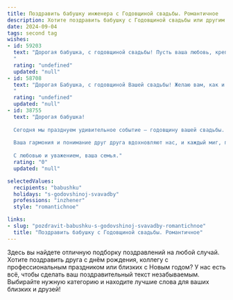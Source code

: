 ```yaml
---
title: Поздравить бабушку инженера с Годовщиной свадьбы. Романтичное
description: Хотите поздравить бабушку с Годовщиной свадьбы или другим праздником? Наш ИИ создаст незабываемое поздравление, а вы обязательно выделитесь среди других.  
date: 2024-09-04
tags: second tag
wishes:
- id: 59203
  text: "Дорогая бабушка, с годовщиной свадьбы! Пусть ваша любовь, крепкая, как сталь, которую вы, инженер, так хорошо знаете, будет сиять ещё ярче с каждым годом. Желаю вам долгих лет счастья, нежности и взаимного тепла!
  "
  rating: "undefined"
  updated: "null"
- id: 58708
  text: "Дорогая Бабушка, с годовщиной Вашей свадьбы! Желаю вам, как и в день вашей первой встречи, быть окруженными любовью и счастьем, а ваши руки, которые всегда умели создавать нечто прекрасное, не уставали творить чудеса!
  "
  rating: "undefined"
  updated: "null"
- id: 38755
  text: "Дорогая бабушка!
  
  Сегодня мы празднуем удивительное событие – годовщину вашей свадьбы. С каждым годом ваша любовь становится только крепче, и, как опытный инженер, вы строите не только красивые воспоминания, но и надежный фундамент семейного счастья.
  
  Ваша гармония и понимание друг друга вдохновляют нас, и каждый миг, проведенный вместе, словно задание, выполненное с блеском. Желаю вам здоровья, радости и долгих лет в объятиях друг друга. Пусть ваша жизнь будет наполнена яркими моментами, как великолепный чертеж, где каждая линия – это ваша история любви.
  
  С любовью и уважением, ваша семья."
  rating: "0"
  updated: "null"

selectedValues:
  recipients: "babushku"
  holidays: "s-godovshinoj-svavadby"
  professions: "inzhener"
  style: "romantichnoe"

links:
- slug: "pozdravit-babushku-s-godovshinoj-svavadby-romantichnoe"
  title: "Поздравить бабушку с Годовщиной свадьбы. Романтичное"
---
```


Здесь вы найдете отличную подборку поздравлений на любой случай. 
Хотите поздравить друга с днём рождения, коллегу с профессиональным праздником или близких с Новым годом? У нас есть всё, чтобы сделать ваш поздравительный текст незабываемым. Выбирайте нужную категорию и находите лучшие слова для ваших близких и друзей!
